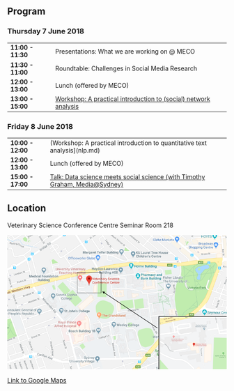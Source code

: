 ## Program

### Thursday 7 June 2018

| | | |
|-|-|-|
|__11:00 - 11:30__| Presentations: What we are working on @ MECO|
|__11:30 - 11:00__| Roundtable: Challenges in Social Media Research|
|__12:00 - 13:00__| Lunch (offered by MECO)|
|__13:00 - 15:00__| [Workshop: A practical introduction to (social) network analysis](sna.md)|

### Friday 8  June 2018

| | | |
|-|-|-|
|__10:00 - 12:00__| (Workshop: A practical introduction to quantitative text analysis](nlp.md)|
|__12:00 - 13:00__| Lunch (offered by MECO)|
|__15:00 - 17:00__| [Talk: Data science meets social science (with Timothy Graham, Media@Sydney)](https://www.eventbrite.com.au/e/mediasydney-data-science-meets-social-science-tickets-45085238161) |

## Location

Veterinary Science Conference Centre Seminar Room 218

![map](/img/map.png)

[Link to Google Maps](https://goo.gl/maps/BkeR6SotThk)
